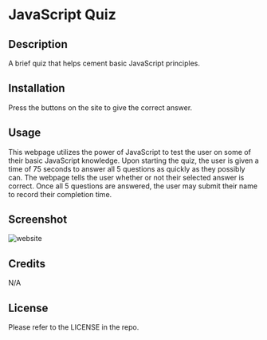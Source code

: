 # JavaScript Quiz

## Description

A brief quiz that helps cement basic JavaScript principles.

## Installation

Press the buttons on the site to give the correct answer.

## Usage

This webpage utilizes the power of JavaScript to test the user on some of their basic JavaScript knowledge. Upon starting the quiz, the user is given a time of 75 seconds to answer all 5 questions as quickly as they possibly can. The webpage tells the user whether or not their selected answer is correct. Once all 5 questions are answered, the user may submit their name to record their completion time.

## Screenshot

![website](./images/screenshot.png)

## Credits

N/A

## License

Please refer to the LICENSE in the repo.